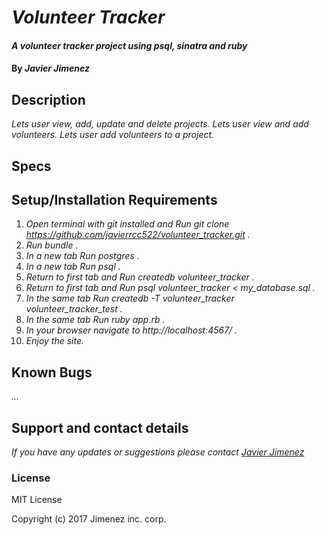 # _Volunteer Tracker_

#### _A volunteer tracker project using psql, sinatra and ruby_

#### By _Javier Jimenez_

## Description

_Lets user view, add, update and delete projects._
_Lets user view and add volunteers._
_Lets user add volunteers to a project._

## Specs


## Setup/Installation Requirements

1. _Open terminal with git installed and Run git clone https://github.com/javierrcc522/volunteer_tracker.git ._
2. _Run bundle ._
3. _In a new tab Run postgres ._
4. _In a new tab Run psql ._
5. _Return to first tab and Run createdb volunteer_tracker ._
6. _Return to first tab and Run psql volunteer_tracker < my_database.sql ._
7. _In the same tab Run createdb -T volunteer_tracker volunteer_tracker_test ._
8. _In the same tab Run ruby app.rb ._
9. _In your browser navigate to http://localhost:4567/ ._
10. _Enjoy the site._

## Known Bugs

_..._

## Support and contact details

_If you have any updates or suggestions please contact [Javier Jimenez]_

[Javier Jimenez]: mailto:javierrcc522@gmail.com

### License

MIT License

Copyright (c) 2017 Jimenez inc. corp.
